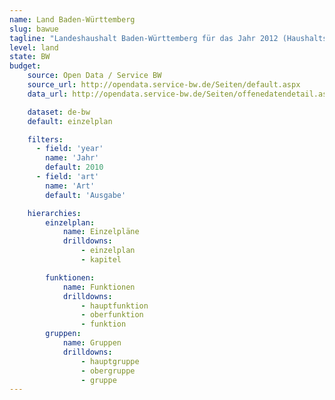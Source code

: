 ```yaml
---
name: Land Baden-Württemberg
slug: bawue
tagline: "Landeshaushalt Baden-Württemberg für das Jahr 2012 (Haushaltsplan 2012)."
level: land
state: BW
budget:
    source: Open Data / Service BW
    source_url: http://opendata.service-bw.de/Seiten/default.aspx
    data_url: http://opendata.service-bw.de/Seiten/offenedatendetail.aspx?mdid=90

    dataset: de-bw
    default: einzelplan

    filters:
      - field: 'year'
        name: 'Jahr'
        default: 2010
      - field: 'art'
        name: 'Art'
        default: 'Ausgabe'

    hierarchies:
        einzelplan:
            name: Einzelpläne
            drilldowns:
                - einzelplan
                - kapitel

        funktionen:
            name: Funktionen
            drilldowns:
                - hauptfunktion
                - oberfunktion
                - funktion
        gruppen:
            name: Gruppen
            drilldowns:
                - hauptgruppe
                - obergruppe
                - gruppe
---
```

